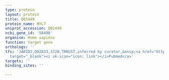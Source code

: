 ```yaml
---
type: protein
layout: protein
title: Q01449
protein_name: MYL7
uniprot_accession: Q01449
ncbi_gene_id: '58498'
organism: Homo sapiens
function: target gene
orthologs: ''
tfs: 'JARID2,Q92833,3720,TRRUST,inferred by curator,&ensp;<a href="https://www.ncbi.nlm.nih.gov/pubmed/?term=29087512%5Buid%5D+OR+18805276%5Buid%5D"
  target="_blank"><i uk-icon="icon: link"></i>Pubmed</a>'
targets: ''
binding_sites: ''

---
```

